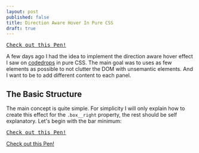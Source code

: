 ```yaml
---
layout: post
published: false
title: Direction Aware Hover In Pure CSS
draft: true
---
```




<pre class="codepen" data-height="400" data-type="css" data-href="882abf79f7211b64071f84614b149c4c" data-user="FWeinb" data-safe="true"><code></code><a href="http://codepen.io/FWeinb/pen/hDgKr">Check out this Pen!</a></pre>

A few days ago I had the idea to implement the direction aware hover effect I saw on [codedrops](http://tympanus.net/TipsTricks/DirectionAwareHoverEffect/) in pure CSS. The main goal was to uses as few elements as possible to not clutter the DOM with unsemantic elements. And I want to be to add different content to each panel. 

## The Basic Structure

The main concept is quite simple. For simplicity I will only explain how to create this effect for the `.box__right` property, the rest should be self explanatory. Let's begin with the bar minimum: 
<pre class="codepen" data-height="300" data-type="css" data-href="882abf79f7211b64071f84614b149c4c" data-user="FWeinb" data-safe="true"><code></code><a href="http://codepen.io/FWeinb/pen/hDgKr">Check out this Pen!</a></pre

The `.box` will hold the elements for each side. The inner `.box__*`'s will be the extact same size as the `.box` itself using CSS inheritance like `width:inherit;` `height:inherit;`.

To better see what is going on, I colored the `.box` in green and `.box__righ` in red. You can see the result by switching to the result tab on the embedded pen.

## Determen The Hover Direction 

This is the most tricky part. But can be solved by using a pseudo element. Additionaly the content must be moved outsite the viewport to hide it. 

<pre class="codepen" data-height="400" data-type="css" data-href="7e9b4dfe299e0ef903ad66f77384fda4" data-user="FWeinb" data-safe="true"><code></code><a href="http://codepen.io/FWeinb/pen/iaJLG">Check out this Pen!</a></pre>






<script async src="http://codepen.io/assets/embed/ei.js"></script>
